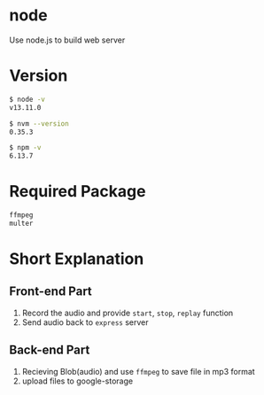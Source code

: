 # node
Use node.js to build web server

# Version
```bash
$ node -v
v13.11.0
```

```bash
$ nvm --version
0.35.3
```

```bash
$ npm -v
6.13.7
```

# Required Package
```bash
ffmpeg
multer
```


# Short Explanation

## Front-end Part
1. Record the audio and provide `start`, `stop`, `replay` function
2. Send audio back to `express` server

## Back-end Part
1. Recieving Blob(audio) and use `ffmpeg` to save file in mp3 format
2. upload files to google-storage
 

